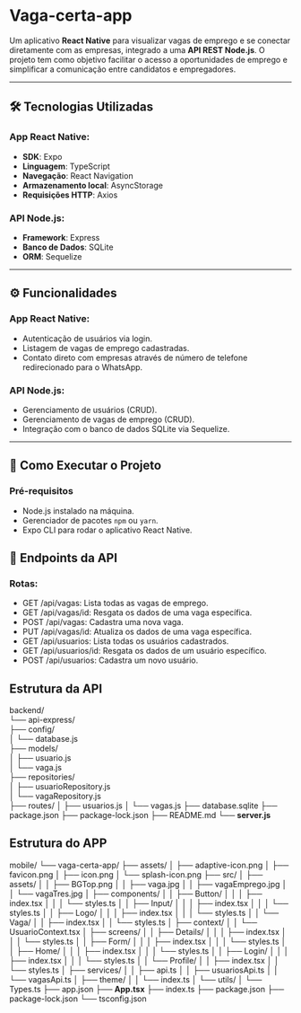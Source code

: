 # Vaga-certa-app

Um aplicativo **React Native** para visualizar vagas de emprego e se conectar diretamente com as empresas, integrado a uma **API REST Node.js**.
O projeto tem como objetivo facilitar o acesso a oportunidades de emprego e simplificar a comunicação entre candidatos e empregadores.

---

## 🛠️ Tecnologias Utilizadas

### App React Native:
- **SDK**: Expo
- **Linguagem**: TypeScript
- **Navegação**: React Navigation
- **Armazenamento local**: AsyncStorage
- **Requisições HTTP**: Axios

### API Node.js:
- **Framework**: Express
- **Banco de Dados**: SQLite
- **ORM**: Sequelize

---

## ⚙️ Funcionalidades

### App React Native:
- Autenticação de usuários via login.
- Listagem de vagas de emprego cadastradas.
- Contato direto com empresas através de número de telefone redirecionado para o WhatsApp.

### API Node.js:
- Gerenciamento de usuários (CRUD).
- Gerenciamento de vagas de emprego (CRUD).
- Integração com o banco de dados SQLite via Sequelize.

---

## 🚀 Como Executar o Projeto

### Pré-requisitos
- Node.js instalado na máquina.
- Gerenciador de pacotes `npm` ou `yarn`.
- Expo CLI para rodar o aplicativo React Native.

## 🌟 Endpoints da API
### Rotas:
- GET /api/vagas: Lista todas as vagas de emprego.
- GET /api/vagas/id: Resgata os dados de uma vaga específica.
- POST /api/vagas: Cadastra uma nova vaga.
- PUT /api/vagas/id: Atualiza os dados de uma vaga específica.
- GET /api/usuarios: Lista todas os usuários cadastrados.
- GET /api/usuarios/id: Resgata os dados de um usuário específico.
- POST /api/usuarios: Cadastra um novo usuário.

## Estrutura da API
backend/  
└── api-express/  
        ├── config/  
        │       └── database.js  
        ├── models/  
        │       ├── usuario.js  
        │       └── vaga.js  
        ├── repositories/  
        │       ├── usuarioRepository.js  
        │       └── vagaRepository.js  
    ├── routes/
    │   ├── usuarios.js
    │   └── vagas.js
    ├── database.sqlite
    ├── package.json
    ├── package-lock.json
    ├── README.md
    └── **server.js**

## Estrutura do APP
mobile/
└── vaga-certa-app/
    ├── assets/
    │   ├── adaptive-icon.png
    │   ├── favicon.png
    │   ├── icon.png
    │   └── splash-icon.png
    ├── src/
    │   ├── assets/
    │   │   ├── BGTop.png
    │   │   ├── vaga.jpg
    │   │   ├── vagaEmprego.jpg
    │   │   └── vagaTres.jpg
    │   ├── components/
    │   │   ├── Button/
    │   │   │   ├── index.tsx
    │   │   │   └── styles.ts
    │   │   ├── Input/
    │   │   │   ├── index.tsx
    │   │   │   └── styles.ts
    │   │   ├── Logo/
    │   │   │   ├── index.tsx
    │   │   │   └── styles.ts
    │   │   └── Vaga/
    │   │       ├── index.tsx
    │   │       └── styles.ts
    │   ├── context/
    │   │   └── UsuarioContext.tsx
    │   ├── screens/
    │   │   ├── Details/
    │   │   │   ├── index.tsx
    │   │   │   └── styles.ts
    │   │   ├── Form/
    │   │   │   ├── index.tsx
    │   │   │   └── styles.ts
    │   │   ├── Home/
    │   │   │   ├── index.tsx
    │   │   │   └── styles.ts
    │   │   ├── Login/
    │   │   │   ├── index.tsx
    │   │   │   └── styles.ts
    │   │   └── Profile/
    │   │       ├── index.tsx
    │   │       └── styles.ts
    │   ├── services/
    │   │   ├── api.ts
    │   │   ├── usuariosApi.ts
    │   │   └── vagasApi.ts
    │   ├── theme/
    │   │   └── index.ts
    │   └── utils/
    │       └── Types.ts
    ├── app.json
    ├── **App.tsx**
    ├── index.ts
    ├── package.json
    ├── package-lock.json
    └── tsconfig.json
